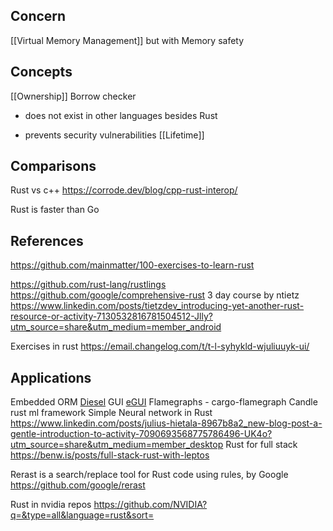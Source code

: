 ## Concern
[[Virtual Memory Management]] but with Memory safety

## Concepts
[[Ownership]]
Borrow checker
* does not exist in other languages besides Rust
- prevents security vulnerabilities
[[Lifetime]]

## Comparisons
Rust vs c++
https://corrode.dev/blog/cpp-rust-interop/

Rust is faster than Go

## References
https://github.com/mainmatter/100-exercises-to-learn-rust

https://github.com/rust-lang/rustlings
https://github.com/google/comprehensive-rust
3 day course by ntietz
https://www.linkedin.com/posts/tietzdev_introducing-yet-another-rust-resource-or-activity-7130532816781504512-Jlly?utm_source=share&utm_medium=member_android

Exercises in rust
https://email.changelog.com/t/t-l-syhykld-wjuliuuyk-ui/

## Applications
Embedded
ORM [Diesel](https://diesel.rs/)
GUI [eGUI](https://github.com/emilk/egui)
Flamegraphs - cargo-flamegraph
Candle rust ml framework
Simple Neural network in Rust
https://www.linkedin.com/posts/julius-hietala-8967b8a2_new-blog-post-a-gentle-introduction-to-activity-7090693568775786496-UK4o?utm_source=share&utm_medium=member_desktop
Rust for full stack
https://benw.is/posts/full-stack-rust-with-leptos

Rerast is a search/replace tool for Rust code using rules, by Google
https://github.com/google/rerast

Rust in nvidia repos
https://github.com/NVIDIA?q=&type=all&language=rust&sort=